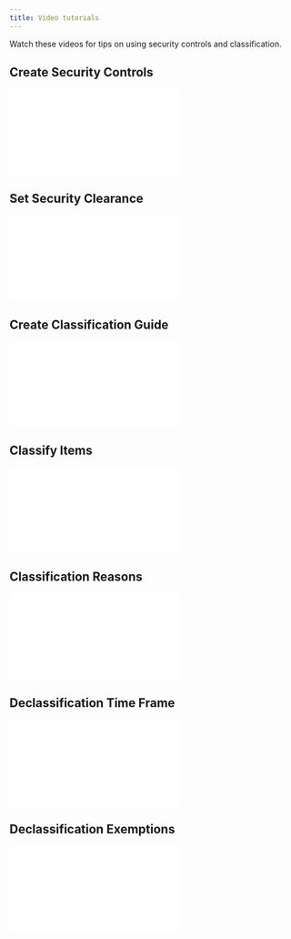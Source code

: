 ```yaml
---
title: Video tutorials
---
```


Watch these videos for tips on using security controls and classification.

## Create Security Controls

<iframe allowfullscreen="true" frameborder="0" src="//www.youtube.com/embed/ZvktCkmgPGU?enablejsapi=1&amp;origin=https%3A%2F%2Fdocs.alfresco.com" data-gtm-yt-inspected-1322523_1185="true" id="936860878"></iframe>

## Set Security Clearance

<iframe allowfullscreen="true" frameborder="0" src="//www.youtube.com/embed/AgEtLz6c4i0?enablejsapi=1&amp;origin=https%3A%2F%2Fdocs.alfresco.com" data-gtm-yt-inspected-1322523_1185="true" id="667942531"></iframe>

## Create Classification Guide

<iframe allowfullscreen="true" frameborder="0" src="//www.youtube.com/embed/5s_PC5pGJg8?enablejsapi=1&amp;origin=https%3A%2F%2Fdocs.alfresco.com" data-gtm-yt-inspected-1322523_1185="true" id="306072371"></iframe>

## Classify Items

<iframe allowfullscreen="true" frameborder="0" src="//www.youtube.com/embed/DEZT8jBG-fE?enablejsapi=1&amp;origin=https%3A%2F%2Fdocs.alfresco.com" data-gtm-yt-inspected-1322523_1185="true" id="360957349"></iframe>

## Classification Reasons

<iframe allowfullscreen="true" frameborder="0" src="//www.youtube.com/embed/iAWD_LRbOBQ?enablejsapi=1&amp;origin=https%3A%2F%2Fdocs.alfresco.com" data-gtm-yt-inspected-1322523_1185="true" id="425795344"></iframe>

## Declassification Time Frame

<iframe allowfullscreen="true" frameborder="0" src="//www.youtube.com/embed/7JDVenHTbro?enablejsapi=1&amp;origin=https%3A%2F%2Fdocs.alfresco.com" data-gtm-yt-inspected-1322523_1185="true" id="279879301"></iframe>

## Declassification Exemptions

<iframe allowfullscreen="true" frameborder="0" src="//www.youtube.com/embed/-WVc2EjGr1I?enablejsapi=1&amp;origin=https%3A%2F%2Fdocs.alfresco.com" data-gtm-yt-inspected-1322523_1185="true" id="112796635"></iframe>

